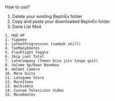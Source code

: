 How to use?
1. Delete your existing BepInEx folder
2. Copy and paste your downloaded BepInEx folder
3. Done
List Mod
```
1. HUD HP
2. Yippeee
3. LethalProgression (nambah skill)
4. TooManyEmotes
5. Flashlight Toggle
6. Ship Loot Total
7. LateCompany (Temen bisa join tanpa quit)
8. Volume Up/Down Boombox
9. Helmet Camera
10. More Suits
11. Lategame Store
12. MoreItems
13. WalkieUse
14. Custom Television Video
15. MoreEmotes
```
